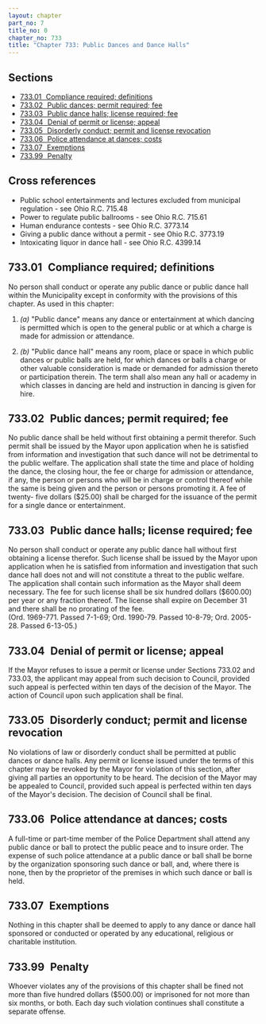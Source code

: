 ```yaml
---
layout: chapter
part_no: 7
title_no: 0
chapter_no: 733
title: "Chapter 733: Public Dances and Dance Halls"
---
```


## Sections

* [733.01   Compliance required; definitions](#73301-compliance-required-definitions)
* [733.02   Public dances; permit required; fee](#73302-public-dances-permit-required-fee)
* [733.03   Public dance halls; license required; fee](#73303-public-dance-halls-license-required-fee)
* [733.04   Denial of permit or license; appeal](#73304-denial-of-permit-or-license-appeal)
* [733.05   Disorderly conduct; permit and license revocation](#73305-disorderly-conduct-permit-and-license-revocation)
* [733.06   Police attendance at dances; costs](#73306-police-attendance-at-dances-costs)
* [733.07   Exemptions](#73307-exemptions)
* [733.99   Penalty](#73399-penalty)

## Cross references

* Public school entertainments and lectures excluded from municipal regulation - see Ohio R.C. 715.48
* Power to regulate public ballrooms - see Ohio R.C. 715.61
* Human endurance contests - see Ohio R.C. 3773.14
* Giving a public dance without a permit - see Ohio R.C. 3773.19
* Intoxicating liquor in dance hall - see Ohio R.C. 4399.14

## 733.01   Compliance required; definitions

No person shall conduct or operate any public dance or public dance hall within
the Municipality except in conformity with the provisions of this chapter. As
used in this chapter:

1. _(a)_ "Public dance" means any dance or entertainment at which dancing is
permitted which is open to the general public or at which a charge is made for
admission or attendance.

2. _(b)_ "Public dance hall" means any room, place or space in which public
dances or public balls are held, for which dances or balls a charge or other
valuable consideration is made or demanded for admission thereto or
participation therein. The term shall also mean any hall or academy in which
classes in dancing are held and instruction in dancing is given for hire.

## 733.02   Public dances; permit required; fee

No public dance shall be held without first obtaining a permit therefor. Such
permit shall be issued by the Mayor upon application when he is satisfied from
information and investigation that such dance will not be detrimental to the
public welfare. The application shall state the time and place of holding the
dance, the closing hour, the fee or charge for admission or attendance, if any,
the person or persons who will be in charge or control thereof while the same is
being given and the person or persons promoting it. A fee of twenty- five
dollars ($25.00) shall be charged for the issuance of the permit for a single
dance or entertainment.

## 733.03   Public dance halls; license required; fee

No person shall conduct or operate any public dance hall without first obtaining
a license therefor. Such license shall be issued by the Mayor upon application
when he is satisfied from information and investigation that such dance hall
does not and will not constitute a threat to the public welfare. The application
shall contain such information as the Mayor shall deem necessary. The fee for
such license shall be six hundred dollars ($600.00) per year or any fraction
thereof. The license shall expire on December 31 and there shall be no prorating
of the fee.\
(Ord. 1969-771. Passed 7-1-69; Ord. 1990-79. Passed 10-8-79; Ord. 2005-28.
Passed 6-13-05.)

## 733.04   Denial of permit or license; appeal

If the Mayor refuses to issue a permit or license under Sections 733.02 and
733.03, the applicant may appeal from such decision to Council, provided such
appeal is perfected within ten days of the decision of the Mayor. The action of
Council upon such application shall be final.

## 733.05   Disorderly conduct; permit and license revocation

No violations of law or disorderly conduct shall be permitted at public dances
or dance halls. Any permit or license issued under the terms of this chapter may
be revoked by the Mayor for violation of this section, after giving all parties
an opportunity to be heard. The decision of the Mayor may be appealed to
Council, provided such appeal is perfected within ten days of the Mayor's
decision. The decision of Council shall be final.

## 733.06   Police attendance at dances; costs

A full-time or part-time member of the Police Department shall attend any public
dance or ball to protect the public peace and to insure order. The expense of
such police attendance at a public dance or ball shall be borne by the
organization sponsoring such dance or ball, and, where there is none, then by
the proprietor of the premises in which such dance or ball is held.

## 733.07   Exemptions

Nothing in this chapter shall be deemed to apply to any dance or dance hall
sponsored or conducted or operated by any educational, religious or charitable
institution.

## 733.99   Penalty

Whoever violates any of the provisions of this chapter shall be fined not more
than five hundred dollars ($500.00) or imprisoned for not more than six months,
or both. Each day such violation continues shall constitute a separate offense.
